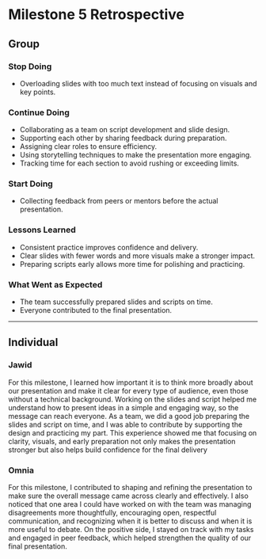 # Milestone 5 Retrospective

## Group

### Stop Doing

- Overloading slides with too much text instead of focusing on visuals and key
points.

### Continue Doing

- Collaborating as a team on script development and slide design.
- Supporting each other by sharing feedback during preparation.
- Assigning clear roles to ensure efficiency.
- Using storytelling techniques to make the presentation more engaging.
- Tracking time for each section to avoid rushing or exceeding limits.

### Start Doing

- Collecting feedback from peers or mentors before the actual presentation.

### Lessons Learned

- Consistent practice improves confidence and delivery.
- Clear slides with fewer words and more visuals make a stronger impact.
- Preparing scripts early allows more time for polishing and practicing.

### What Went as Expected

- The team successfully prepared slides and scripts on time.
- Everyone contributed to the final presentation.

---

## Individual

### Jawid

For this milestone, I learned how important it is to think more broadly about our
presentation and make it clear for every type of audience, even those without a
technical background. Working on the slides and script helped me understand how
to present ideas in a simple and engaging way, so the message can reach everyone.
As a team, we did a good job preparing the slides and script on time, and I was
able to contribute by supporting the design and practicing my part. This experience
showed me that focusing on clarity, visuals, and early preparation not only makes
the presentation stronger but also helps build confidence for the final delivery

### Omnia

For this milestone, I contributed to shaping and refining the presentation to
make sure the overall message came across clearly and effectively. I also noticed
that one area I could have worked on with the team was managing disagreements more
thoughtfully, encouraging open, respectful communication, and recognizing when
it is better to discuss and when it is more useful to debate. On the positive side,
I stayed on track with my tasks and engaged in peer feedback, which helped strengthen
the quality of our final presentation.
